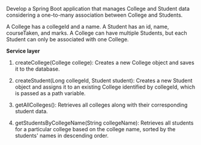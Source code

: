 Develop a Spring Boot application that manages College and Student data considering a one-to-many association between College and Students.

A College has a collegeId and a name.
A Student has an id, name, courseTaken, and marks.
A College can have multiple Students, but each Student can only be associated with one College.

**Service layer**

1. createCollege(College college): Creates a new College object and saves it to the database.

2. createStudent(Long collegeId, Student student): Creates a new Student object and assigns it to an existing College identified by collegeId, which is passed as a path variable.

3. getAllColleges(): Retrieves all colleges along with their corresponding student data.

4. getStudentsByCollegeName(String collegeName): Retrieves all students for a particular college based on the college name, sorted by the students' names in descending order.
